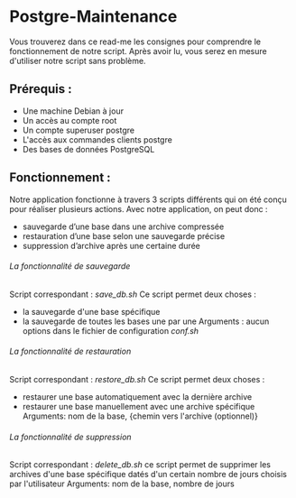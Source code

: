 # Postgre-Maintenance

Vous trouverez dans ce read-me les consignes pour comprendre le fonctionnement de notre script. Après avoir lu, vous serez en mesure d'utiliser notre script sans problème.

## Prérequis :
- Une machine Debian à jour
- Un accès au compte root
- Un compte superuser postgre
- L'accès aux commandes clients postgre
- Des bases de données PostgreSQL

## Fonctionnement :
Notre application fonctionne à travers 3 scripts différents qui on été conçu pour réaliser plusieurs actions.
Avec notre application, on peut donc :
- sauvegarde d’une base dans une archive compressée
- restauration d’une base selon une sauvegarde précise
- suppression d’archive après une certaine durée


###### La fonctionnalité de sauvegarde
Script correspondant : *save_db.sh*
Ce script permet deux choses :
- la sauvegarde d'une base spécifique
- la sauvegarde de toutes les bases une par une
Arguments : aucun
options dans le fichier de configuration *conf.sh*

###### La fonctionnalité de restauration
Script correspondant : *restore_db.sh*
Ce script permet deux choses :
- restaurer une base automatiquement avec la dernière archive
- restaurer une base manuellement avec une archive spécifique
Arguments: nom de la base, {chemin vers l'archive (optionnel)}

###### La fonctionnalité de suppression
Script correspondant : *delete_db.sh*
ce script permet de supprimer les archives d'une base spécifique datés d'un certain nombre de jours choisis par l'utilisateur
Arguments: nom de la base, nombre de jours

